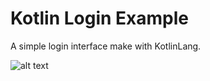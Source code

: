 # Kotlin Login Example

A simple login interface make with KotlinLang.

![alt text](https://github.com/ngakui/Kotlin_Login_Example/captures/1.png)
